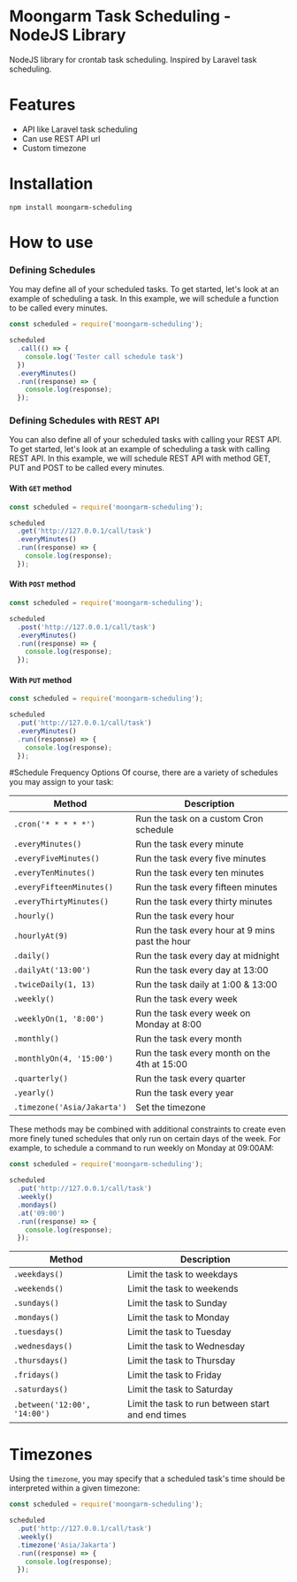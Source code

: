 # Moongarm Task Scheduling - NodeJS Library
NodeJS library for crontab task scheduling. Inspired by Laravel task scheduling.

# Features
- API like Laravel task scheduling
- Can use REST API url
- Custom timezone

# Installation
```
npm install moongarm-scheduling
```

# How to use
### Defining Schedules
You may define all of your scheduled tasks. To get started, let's look at an example of scheduling a task. In this example, we will schedule a function to be called every minutes.

```javascript
const scheduled = require('moongarm-scheduling');

scheduled
  .call(() => {
    console.log('Tester call schedule task')
  })
  .everyMinutes()
  .run((response) => {
    console.log(response);
  });
```

### Defining Schedules with REST API
You can also define all of your scheduled tasks with calling your REST API. To get started, let's look at an example of scheduling a task with calling REST API. In this example, we will schedule REST API with method GET, PUT and POST to be called every minutes.

#### With ```GET``` method
```javascript
const scheduled = require('moongarm-scheduling');

scheduled
  .get('http://127.0.0.1/call/task')
  .everyMinutes()
  .run((response) => {
    console.log(response);
  });
```

#### With ```POST``` method
```javascript
const scheduled = require('moongarm-scheduling');

scheduled
  .post('http://127.0.0.1/call/task')
  .everyMinutes()
  .run((response) => {
    console.log(response);
  });
```

#### With ```PUT``` method
```javascript
const scheduled = require('moongarm-scheduling');

scheduled
  .put('http://127.0.0.1/call/task')
  .everyMinutes()
  .run((response) => {
    console.log(response);
  });
```

#Schedule Frequency Options
Of course, there are a variety of schedules you may assign to your task:

| Method | Description |
|--|--|
| ```.cron('* * * * *')``` | Run the task on a custom Cron schedule |
| ```.everyMinutes()``` | Run the task every minute |
| ```.everyFiveMinutes()``` | Run the task every five minutes |
| ```.everyTenMinutes()``` | Run the task every ten minutes |
| ```.everyFifteenMinutes()``` | Run the task every fifteen minutes |
| ```.everyThirtyMinutes()``` | Run the task every thirty minutes |
| ```.hourly()``` | Run the task every hour |
| ```.hourlyAt(9)``` | Run the task every hour at 9 mins past the hour |
| ```.daily()``` | Run the task every day at midnight |
| ```.dailyAt('13:00')``` | Run the task every day at 13:00 |
| ```.twiceDaily(1, 13)``` | Run the task daily at 1:00 & 13:00 |
| ```.weekly()``` | Run the task every week |
| ```.weeklyOn(1, '8:00')``` | Run the task every week on Monday at 8:00 |
| ```.monthly()``` | Run the task every month |
| ```.monthlyOn(4, '15:00')``` | Run the task every month on the 4th at 15:00 |
| ```.quarterly()``` | Run the task every quarter |
| ```.yearly()``` | Run the task every year |
| ```.timezone('Asia/Jakarta')``` | Set the timezone |

These methods may be combined with additional constraints to create even more finely tuned schedules that only run on certain days of the week. For example, to schedule a command to run weekly on Monday at 09:00AM:

```javascript
const scheduled = require('moongarm-scheduling');

scheduled
  .put('http://127.0.0.1/call/task')
  .weekly()
  .mondays()
  .at('09:00')
  .run((response) => {
    console.log(response);
  });
```

| Method | Description |
|--|--|
| ```.weekdays()``` | Limit the task to weekdays |
| ```.weekends()``` | Limit the task to weekends |
| ```.sundays()``` | Limit the task to Sunday |
| ```.mondays()``` | Limit the task to Monday |
| ```.tuesdays()``` | Limit the task to Tuesday |
| ```.wednesdays()``` | Limit the task to Wednesday |
| ```.thursdays()``` | Limit the task to Thursday |
| ```.fridays()``` | Limit the task to Friday |
| ```.saturdays()``` | Limit the task to Saturday |
| ```.between('12:00', '14:00')``` | Limit the task to run between start and end times |

# Timezones
Using the ```timezone```, you may specify that a scheduled task's time should be interpreted within a given timezone:

```javascript
const scheduled = require('moongarm-scheduling');

scheduled
  .put('http://127.0.0.1/call/task')
  .weekly()
  .timezone('Asia/Jakarta')
  .run((response) => {
    console.log(response);
  });
```
